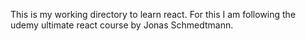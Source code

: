 This is my working directory to learn react. For this I am following the udemy ultimate react course by Jonas Schmedtmann.

